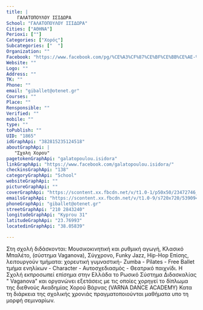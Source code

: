 ```yaml
---
title: |
    ΓΑΛΑΤΟΠΟΥΛΟΥ ΙΣΙΔΩΡΑ
School: "ΓΑΛΑΤΟΠΟΥΛΟΥ ΙΣΙΔΩΡΑ"
Cities: ["ΑΘΗΝΑ"]
Perioxi: [""]
Categories: ["Χορός"]
Subcategories: ["  "]
Organization: ""
Facebook: "https://www.facebook.com/pg/%CE%A3%CF%87%CE%BF%CE%BB%CE%AE-%CE%9A%CE%BB%CE%B1%CF%83%CF%83%CE%B9%CE%BA%CE%BF%CF%8D-%CE%BA%CE%B1%CE%B9-%CE%A3%CF%8D%CE%B3%CF%87%CF%81%CE%BF%CE%BD%CE%BF%CF%85-%CE%A7%CE%BF%CF%81%CE%BF%CF%8D-%CE%A7%CF%81%CE%B9%CF%83%CF%84%CE%AF%CE%BD%CE%B1-%CE%92%CE%AE%CF%87%CE%BF%CF%85-%CE%92%CE%B1%CE%BB%CE%B9%CE%BC%CE%AE%CF%84%CE%B7-298900833894478/about/?ref=page_internal"
Website: ""
Logo: ""
Address: ""
TK: ""
Phone: ""
email: "giballet@otenet.gr"
Courses: ""
Place: ""
Rensponsible: ""
Verified: ""
mobile: ""
type: ""
toPublish: ""
UID: "1865"
idGraphApi: "382815235124518"
aboutGraphApi: | 
   "Σχολη Χορου"
pagetokenGraphApi: "galatopoulou.isidora"
linkGraphApi: "https://www.facebook.com/galatopoulou.isidora/"
checkinsGraphApi: "138"
categoryGraphApi: "School"
websiteGraphApi: ""
pictureGraphApi: ""
coverGraphApi: "https://scontent.xx.fbcdn.net/v/t1.0-1/p50x50/23472746_1723100471095981_2804182686849763682_n.jpg?oh=3694784e1bb5be929641a0c4373452ac&amp;oe=5B049BCC"
emailsGraphApi: "https://scontent.xx.fbcdn.net/v/t1.0-9/s720x720/539094_382842508455124_1032753015_n.jpg?oh=d1e8c3bda578ce479faf98ded1da45f9&amp;oe=5B463809"
phoneGraphApi: "giballet@otenet.gr"
streetGraphApi: "210 2843240"
longitudeGraphApi: "Kyprou 31"
latitudeGraphApi: "23.76993"
locatedinGraphApi: "38.05839"

---
```


Στη σχολή διδάσκονται: Μουσικοκινητική και ρυθμική αγωγή, Κλασικό Μπαλέτο, (σύστημα Vaganova), Σύγχρονο, Funky Jazz, Hip-Hop Επίσης, λειτουργούν τμήματα: χορευτική γυμναστική- Zumba - Pilates - Free Ballet τμήμα ενηλίκων - Character - Αυτοσχεδιασμός - Θεατρικό παιχνίδι. Η Σχολή εκπροσωπεί επίσημα στην Ελλάδα το Ρωσικό Σύστημα Διδασκαλίας &quot; Vaganova&quot; και οργανώνει εξετάσεις με τις οποίες χορηγεί το δίπλωμα της διεθνούς Ακαδημίας Χορού Βάρνας (VARNA DANCE ACADEMY) Κατα τη διάρκεια της σχολικής χρονιάς πραγματοποιούνται μαθήματα υπο τη μορφή σεμιναρίων.

